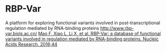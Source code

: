 # RBP-Var
A platform for exploring functional variants involved in post-transcriptional regulation mediated by RNA-binding proteins
http://www.rbp-var.biols.ac.cn/
<a href="https://academic.oup.com/nar/article-lookup/doi/10.1093/nar/gkv1308" class="input_example">Mao F, Xiao L, Li X, et al. RBP-Var: a database of functional variants involved in regulation mediated by RNA-binding proteins. Nucleic Acids Research. 2016;44</a>
